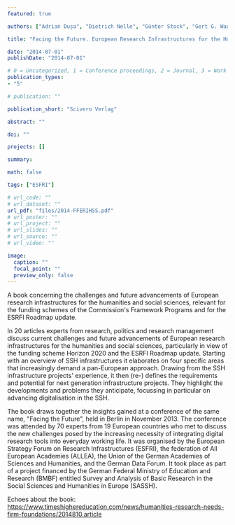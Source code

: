 ```yaml
---
featured: true

authors: ["Adrian Dușa", "Dietrich Nelle", "Günter Stock", "Gert G. Wagner"]

title: "Facing the Future. European Research Infrastructures for the Humanities and Social Sciences"

date: "2014-07-01"
publishDate: "2014-07-01"

# 0 = Uncategorized, 1 = Conference proceedings, 2 = Journal, 3 = Work in progress, 4 = Technical report, 5 = Book, 6 = Book chapter
publication_types:
- "5"

# publication: ""

publication_short: "Scivero Verlag"

abstract: ""

doi: ""

projects: []

summary:

math: false

tags: ["ESFRI"]

# url_code: ""
# url_dataset: ""
url_pdf: "files/2014-FFERIHSS.pdf"
# url_poster: ""
# url_project: ""
# url_slides: ""
# url_source: ""
# url_video: ""

image:
  caption: ""
  focal_point: ""
  preview_only: false
---
```


A book concerning the challenges and future advancements of European research infrastructures for the humanities and social sciences, relevant for the funding schemes of the Commission's Framework Programs and for the ESRFI Roadmap update.

In 20 articles experts from research, politics and research management discuss current challenges and future advancements of European research infrastructures for the humanities and social sciences, particularly in view of the funding scheme Horizon 2020 and the ESRFI Roadmap update. Starting with an overview of SSH infrastructures it elaborates on four specific areas that increasingly demand a pan-European approach. Drawing from the SSH infrastructure projects' experience, it then (re-) defines the requirements and potential for next generation infrastructure projects. They highlight the developments and problems they anticipate, focussing in particular on advancing digitalisation in the SSH.

The book draws together the insights gained at a conference of the same name, "Facing the Future", held in Berlin in November 2013. The conference was attended by 70 experts from 19 European countries who met to discuss the new challenges posed by the increasing necessity of integrating digital research tools into everyday working life. It was organised by the European Strategy Forum on Research Infrastructures (ESFRI), the federation of All European Academies (ALLEA), the Union of the German Academies of Sciences and Humanities, and the German Data Forum. It took place as part of a project financed by the German Federal Ministry of Education and Research (BMBF) entitled Survey and Analysis of Basic Research in the Social Sciences and Humanities in Europe (SASSH).

Echoes about the book:
https://www.timeshighereducation.com/news/humanities-research-needs-firm-foundations/2014810.article
